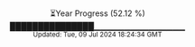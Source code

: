 <p align="center">
⏳Year Progress (52.12 %) <br>
███████████████▁▁▁▁▁▁▁▁▁▁▁▁▁▁▁ <br>
<sub>Updated: Tue, 09 Jul 2024 18:24:34 GMT</sub>
</p>

